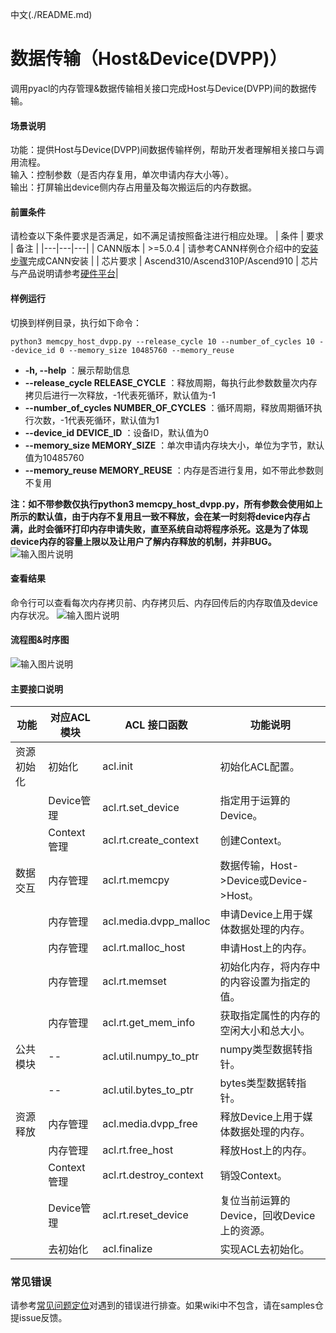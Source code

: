 中文(./README.md)
# 数据传输（Host&Device(DVPP)）
调用pyacl的内存管理&数据传输相关接口完成Host与Device(DVPP)间的数据传输。

#### 场景说明
功能：提供Host与Device(DVPP)间数据传输样例，帮助开发者理解相关接口与调用流程。    
输入：控制参数（是否内存复用，单次申请内存大小等）。    
输出：打屏输出device侧内存占用量及每次搬运后的内存数据。  

#### 前置条件
请检查以下条件要求是否满足，如不满足请按照备注进行相应处理。
| 条件 | 要求 | 备注 |
|---|---|---|
| CANN版本 | >=5.0.4 | 请参考CANN样例仓介绍中的[安装步骤](https://github.com/Ascend/samples#%E5%AE%89%E8%A3%85)完成CANN安装 |
| 芯片要求 | Ascend310/Ascend310P/Ascend910 | 芯片与产品说明请参考[硬件平台](https://ascend.huawei.com/zh/#/hardware/product)|

#### 样例运行
切换到样例目录，执行如下命令：
```
python3 memcpy_host_dvpp.py --release_cycle 10 --number_of_cycles 10 --device_id 0 --memory_size 10485760 --memory_reuse
```
-  **-h, --help**                             ：展示帮助信息
-  **--release_cycle RELEASE_CYCLE**          ：释放周期，每执行此参数数量次内存拷贝后进行一次释放，-1代表死循环，默认值为-1
-  **--number_of_cycles NUMBER_OF_CYCLES**    ：循环周期，释放周期循环执行次数，-1代表死循环，默认值为1
-  **--device_id DEVICE_ID**                  ：设备ID，默认值为0
-  **--memory_size MEMORY_SIZE**              ：单次申请内存块大小，单位为字节，默认值为10485760
-  **--memory_reuse MEMORY_REUSE**            ：内存是否进行复用，如不带此参数则不复用

**注：如不带参数仅执行python3 memcpy_host_dvpp.py，所有参数会使用如上所示的默认值，由于内存不复用且一致不释放，会在某一时刻将device内存占满，此时会循环打印内存申请失败，直至系统自动将程序杀死。这是为了体现device内存的容量上限以及让用户了解内存释放的机制，并非BUG。**
![输入图片说明](../../../picture/memcpy_host_dvpp_python_1.png)

#### 查看结果
命令行可以查看每次内存拷贝前、内存拷贝后、内存回传后的内存取值及device内存状况。
![输入图片说明](../../../picture/memcpy_host_DVPP_python_2.png)

#### 流程图&时序图
![输入图片说明](../../../picture/memcpy_host_dvpp_python_3.jpg)

#### 主要接口说明

| 功能                | 对应ACL模块        | ACL 接口函数                      | 功能说明                                |
|--------------------|-------------------|-----------------------------------|----------------------------------------|
| 资源初始化          | 初始化             | acl.init                          | 初始化ACL配置。                         |
|                    | Device管理         | acl.rt.set_device                 | 指定用于运算的Device。                  |
|                    | Context管理        | acl.rt.create_context             | 创建Context。                          |
| 数据交互            | 内存管理            | acl.rt.memcpy                    | 数据传输，Host->Device或Device->Host。  |
|                    | 内存管理            | acl.media.dvpp_malloc            | 申请Device上用于媒体数据处理的内存。      |
|                    | 内存管理            | acl.rt.malloc_host               | 申请Host上的内存。                      |
|                    | 内存管理            | acl.rt.memset                    | 初始化内存，将内存中的内容设置为指定的值。 |
|                    | 内存管理            | acl.rt.get_mem_info              | 获取指定属性的内存的空闲大小和总大小。     |
| 公共模块            | --                 | acl.util.numpy_to_ptr            | numpy类型数据转指针。                    |
|                    | --                 | acl.util.bytes_to_ptr            | bytes类型数据转指针。                    |
| 资源释放            | 内存管理            | acl.media.dvpp_free              | 释放Device上用于媒体数据处理的内存。      |
|                    | 内存管理            | acl.rt.free_host                 | 释放Host上的内存。                       |
|                    | Context管理         | acl.rt.destroy_context           | 销毁Context。                           |
|                    | Device管理          | acl.rt.reset_device              | 复位当前运算的Device，回收Device上的资源。 |
|                    | 去初始化            | acl.finalize                     | 实现ACL去初始化。                        |

### 常见错误
请参考[常见问题定位](https://github.com/Ascend/samples/wikis/%E5%B8%B8%E8%A7%81%E9%97%AE%E9%A2%98%E5%AE%9A%E4%BD%8D/%E4%BB%8B%E7%BB%8D)对遇到的错误进行排查。如果wiki中不包含，请在samples仓提issue反馈。